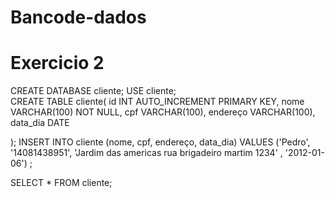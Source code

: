 # Bancode-dados

 # Exercicio 2
 
CREATE DATABASE cliente; 
USE cliente;  
CREATE TABLE cliente( 
id INT AUTO_INCREMENT PRIMARY KEY, 
nome VARCHAR(100) NOT NULL, 
cpf VARCHAR(100), 
endereço VARCHAR(100),  
data_dia DATE

); 
INSERT INTO cliente (nome, cpf, endereço, data_dia) VALUES 
('Pedro', '14081438951', 'Jardim das americas rua brigadeiro martim 1234' , '2012-01-06') ;

SELECT * FROM  cliente;

